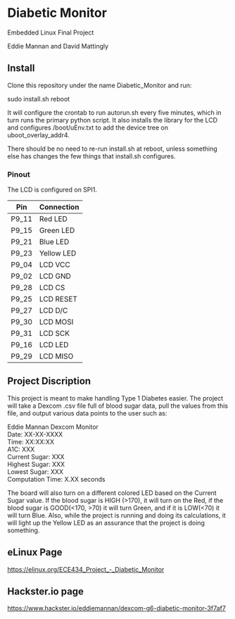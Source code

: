 
# Diabetic Monitor

Embedded Linux Final Project

Eddie Mannan and David Mattingly

## Install

Clone this repository under the name Diabetic_Monitor and run:

  sudo install.sh
  reboot

It will configure the crontab to run autorun.sh every five minutes, which in turn runs the primary python script. It also installs the library for the LCD and configures /boot/uEnv.txt to add the device tree on uboot_overlay_addr4.

There should be no need to re-run install.sh at reboot, unless something else has changes the few things that install.sh configures.

### Pinout

The LCD is configured on SPI1.

| Pin   | Connection |
| --- |  --- |
| P9_11 | Red LED    |
| P9_15 | Green LED  |
| P9_21 | Blue LED   |
| P9_23 | Yellow LED |
| P9_04 | LCD VCC    |
| P9_02 | LCD GND    |
| P9_28 | LCD CS     |
| P9_25 | LCD RESET  |
| P9_27 | LCD D/C    |
| P9_30 | LCD MOSI   |
| P9_31 | LCD SCK    |
| P9_16 | LCD LED    |
| P9_29 | LCD MISO   |

## Project Discription

This project is meant to make handling Type 1 Diabetes easier. The project will take a Dexcom .csv file full of blood sugar data, pull the values from this file, and output various data points to the user such as:

Eddie Mannan Dexcom Monitor  
Date: XX-XX-XXXX  
Time: XX:XX:XX  
A1C: XXX  
Current Sugar: XXX  
Highest Sugar: XXX  
Lowest Sugar: XXX  
Computation Time: X.XX seconds  
  
The board will also turn on a different colored LED based on the Current Sugar value. If the blood sugar is HIGH (>170), it will turn on the Red, if the blood sugar is GOOD(<170, >70) it will turn Green, and if it is LOW(<70) it will turn Blue. Also, while the project is running and doing its calculations, it will light up the Yellow LED as an assurance that the project is doing something.

## eLinux Page

https://elinux.org/ECE434_Project_-_Diabetic_Monitor

## Hackster.io page

https://www.hackster.io/eddiemannan/dexcom-g6-diabetic-monitor-3f7af7